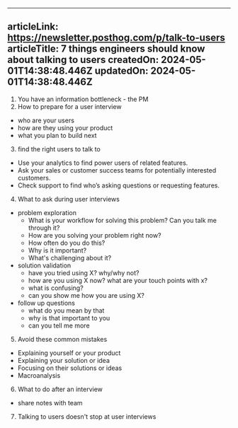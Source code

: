 -----------------------
articleLink: https://newsletter.posthog.com/p/talk-to-users
articleTitle: 7 things engineers should know about talking to users
createdOn: 2024-05-01T14:38:48.446Z
updatedOn: 2024-05-01T14:38:48.446Z
-----------------------

1. You have an information bottleneck - the PM
2. How to prepare for a user interview
  - who are your users
  - how are they using your product
  - what you plan to build next
3. find the right users to talk to
  - Use your analytics to find power users of related features.
  - Ask your sales or customer success teams for potentially interested customers.
  - Check support to find who’s asking questions or requesting features.
4. What to ask during user interviews
  - problem exploration
    - What is your workflow for solving this problem? Can you talk me through it?
    - How are you solving your problem right now?
    - How often do you do this?
    - Why is it important?
    - What's challenging about it?
  - solution validation
    - have you tried using X? why/why not?
    - how are you using X now? what are your touch points with x?
    - what is confusing?
    - can you show me how you are using X?
  - follow up questions
    - what do you mean by that
    - why is that important to you
    - can you tell me more
5. Avoid these common mistakes
  - Explaining yourself or your product
  - Explaining your solution or idea
  - Focusing on their solutions or ideas
  - Macroanalysis
6. What to do after an interview
  - share notes with team
7. Talking to users doesn't stop at user interviews

